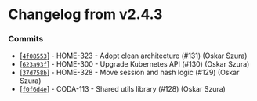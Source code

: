 # Changelog from v2.4.3
### Commits
* [[`4f08553`](http://github.com/smart-evolution/shapi/commit/4f085539b21884aca84ddd8140ef0205db1d93ce)] - HOME-323 - Adopt clean architecture (#131) (Oskar Szura)
* [[`623a93f`](http://github.com/smart-evolution/shapi/commit/623a93fdd4b79fb0b92164049382d7d8d5f6dc4a)] - HOME-300 - Upgrade Kubernetes API (#130) (Oskar Szura)
* [[`37d758b`](http://github.com/smart-evolution/shapi/commit/37d758b58e1d66294617b8ede17835147a861419)] - HOME-328 - Move session and hash logic (#129) (Oskar Szura)
* [[`f0f6d4e`](http://github.com/smart-evolution/shapi/commit/f0f6d4e557cbe9b5133c304de647dff27fc75004)] - CODA-113 - Shared utils library (#128) (Oskar Szura)